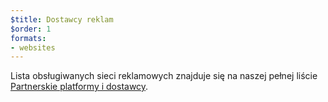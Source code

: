 ```yaml
---
$title: Dostawcy reklam
$order: 1
formats:
- websites
---
```


Lista obsługiwanych sieci reklamowych znajduje się na naszej pełnej liście [Partnerskie platformy i dostawcy](../../../../support/faq/platform-and-vendor-partners.md).
